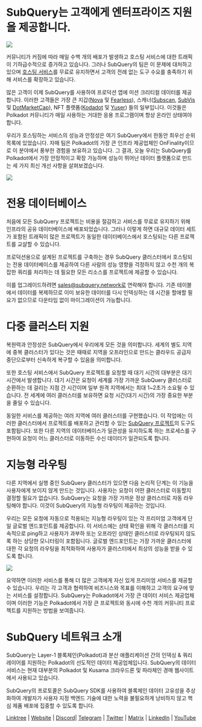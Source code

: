 # SubQuery는 고객에게 엔터프라이즈 지원을 제공합니다.

![](https://miro.medium.com/max/1400/1*z_StqAT5KeaxQLBCm-xpRQ.jpeg)

커뮤니티가 커짐에 따라 매일 수백 개의 배포가 발생하고 호스팅 서비스에 대한 트래픽이 기하급수적으로 증가하고 있습니다. 그러나 SubQuery의 팀은 이 문제에 대처하고 있으며 [호스팅 서비스](https://projects.subquery.network/)를 무료로 유지하면서 고객의 전례 없는 도구 수요를 충족하기 위해 서비스를 확장하고 있습니다.

많은 고객이 이제 SubQuery를 사용하여 프로덕션 앱에 미션 크리티컬 데이터를 제공합니다. 이러한 고객들은 가장 큰 지갑([Nova](https://novawallet.io/) 및 [Fearless](https://fearlesswallet.io/)), 스캐너([Subscan](https://www.subscan.io/), [SubVis](https://www.subvis.io/) 및 [DotMarketCap](https://www.dotmarketcap.com/)), NFT 플랫폼([Kodadot](https://kodadot.xyz/) 및 [Yuser](https://yuser.co/)) 들의 일부입니다. 이것들은 Polkadot 커뮤니티가 매일 사용하는 거대한 응용 프로그램이며 항상 온라인 상태여야 합니다.

우리가 호스팅하는 서비스의 성능과 안정성은 여기 SubQuery에서 한동안 최우선 순위 목록에 있었습니다. 자매 팀은 Polkadot의 가장 큰 인프라 제공업체인 OnFinality이므로 이 분야에서 풍부한 경험을 보유하고 있습니다. 그 결과, 오늘 우리는 SubQuery를 Polkadot에서 가장 안정적이고 확장 가능하며 성능이 뛰어난 데이터 플랫폼으로 만드는 세 가지 최신 개선 사항을 살펴보겠습니다.

![](https://miro.medium.com/max/1200/1*QckhJzjQqw9czpBMRhXgXQ.gif)

# 전용 데이터베이스

처음에 모든 SubQuery 프로젝트는 비용을 절감하고 서비스를 무료로 유지하기 위해 인프라의 공유 데이터베이스에 배포되었습니다. 그러나 이렇게 하면 대규모 데이터 세트가 포함된 트래픽이 많은 프로젝트가 동일한 데이터베이스에서 호스팅되는 다른 프로젝트를 교살할 수 있습니다.

프로덕션용으로 설계된 프로젝트를 구축하는 경우 SubQuery 클러스터에서 호스팅되는 전용 데이터베이스를 제공하여 다른 사람의 성능 영향을 걱정하지 않고 수천 개의 복잡한 쿼리를 처리하는 데 필요한 모든 리소스를 프로젝트에 제공할 수 있습니다.

이를 업그레이드하려면 sales@subquery.network로 연락해야 합니다. 기존 테이블에서 데이터를 복제하므로 이미 보유한 데이터를 다시 인덱싱하는 데 시간을 할애할 필요가 없으므로 다운타임 없이 마이그레이션이 가능합니다.

# 다중 클러스터 지원

복원력과 안정성은 SubQuery에서 우리에게 모든 것을 의미합니다. 세계의 별도 지역에 중복 클러스터가 있다는 것은 때때로 지역을 오프라인으로 만드는 클라우드 공급자 중단으로부터 신속하게 복구할 수 있음을 의미합니다.

또한 호스팅 서비스에서 SubQuery 프로젝트를 요청할 때 대기 시간의 대부분은 대기 시간에서 발생합니다. 대기 시간은 요청이 세계를 가장 가까운 SubQuery 클러스터로 순환하는 데 걸리는 지점 간 시간이며 일부 원격 지역에서는 최대 1~2초가 소요될 수 있습니다. 전 세계에 여러 클러스터를 보유하면 요청 시간(대기 시간)의 가장 중요한 부분을 줄일 수 있습니다.

동일한 서비스를 제공하는 여러 지역에 여러 클러스터를 구현했습니다. 이 작업에는 이러한 클러스터에서 프로젝트를 배포하고 관리할 수 있는 [SubQuery 프로젝트](https://project.subquery.network/)의 도구도 포함됩니다. 또한 다른 지역의 데이터베이스가 일관성을 유지하도록 하는 프로세스를 구현하여 요청이 어느 클러스터로 이동하든 수신 데이터가 일관되도록 합니다.

# 지능형 라우팅

다른 지역에서 실행 중인 SubQuery 클러스터가 있으면 다음 논리적 단계는 이 기능을 사용자에게 보이지 않게 만드는 것입니다. 사용자는 요청이 어떤 클러스터로 이동할지 결정할 필요가 없습니다. SubQuery는 요청을 가장 가까운 정상 클러스터로 자동 라우팅해야 합니다. 이것이 SubQuery의 지능형 라우팅이 제공하는 것입니다.

우리는 모든 요청에 ​​자동으로 적용되는 지능형 라우팅이 있는 각 프리미엄 고객에게 단일 글로벌 엔드포인트를 제공합니다. 이 서비스에는 상태 확인을 위해 각 클러스터를 지속적으로 ping하고 사용자가 과부하 또는 오프라인 상태인 클러스터로 라우팅되지 않도록 하는 상당한 모니터링이 포함됩니다. 글로벌 엔드포인트는 가장 가까운 클러스터에 대한 각 요청의 라우팅을 최적화하여 사용자가 클러스터에서 최상의 성능을 받을 수 있도록 합니다.

![](https://miro.medium.com/max/1000/0*DNXDiABzli0et1MU)

요약하면 이러한 서비스를 통해 더 많은 고객에게 자신 있게 프리미엄 서비스를 제공할 수 있습니다. 우리는 각 고객과 협력하여 비즈니스와 목표를 이해하고 고객의 요구에 맞는 서비스를 설정합니다. SubQuery는 Polkadot에서 가장 큰 데이터 서비스 제공업체이며 이러한 기능은 Polkadot에서 가장 큰 프로젝트와 동시에 수천 개의 커뮤니티 프로젝트를 지원하는 방법을 보여줍니다.

# SubQuery 네트워크 소개

SubQuery는 Layer-1 블록체인(Polkadot)과 분산 애플리케이션 간의 인덱싱 & 쿼리 레이어를 지원하는 Polkadot의 선도적인 데이터 제공업체입니다. SubQuery의 데이터 서비스는 현재 대부분의 Polkadot 및 Kusama 크라우드론 및 파라체인 경매 웹사이트에서 사용되고 있습니다.

SubQuery의 프로토콜은 SubQuery SDK를 사용하여 블록체인 데이터 고유성을 추상화하여 개발자가 사용자 지정 백엔드 기술에 대한 노력을 불필요하게 낭비하지 않고 핵심 제품 배포에 집중할 수 있도록 합니다.

[Linktree](https://linktr.ee/subquerynetwork) | [Website](https://subquery.network/) | [Discord](https://discord.com/invite/78zg8aBSMG)| [Telegram](https://t.me/subquerynetwork) | [Twitter](https://twitter.com/subquerynetwork) | [Matrix](https://matrix.to/#/#subquery:matrix.org) | [LinkedIn](https://www.linkedin.com/company/subquery) | [YouTube](https://www.youtube.com/channel/UCi1a6NUUjegcLHDFLr7CqLw)
